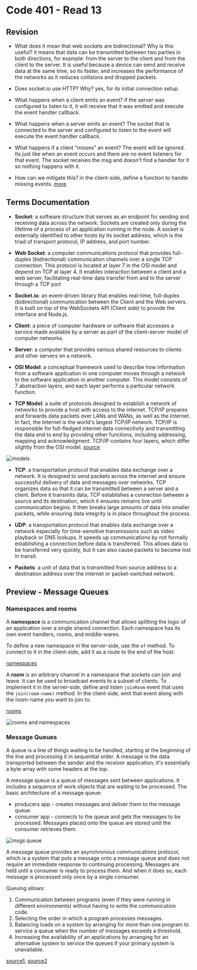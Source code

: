 # Code 401 - Read 13

## Revision

* What does it mean that web sockets are bidirectional? Why is this useful? it means that data can be transmitted between two parties in both directions, for example: from the server to the client and from the client to the server. It is useful because a device can send and receive data at the same time, so its faster, and increases the performance of the networks as it reduces collisions and dropped packets.

* Does socket.io use HTTP? Why? yes, for its initial connection setup.

* What happens when a client emits an event? if the server was configured to listen to it, it will receive that it was emitted and execute the event handler callback.

* What happens when a server emits an event? The socket that is connected to the server and configured to listen to the event will execute the event handler callback.

* What happens if a client “misses” an event? The event will be ignored. Its just like when an event occurs and there are no event listeners for that event. The socket receives the msg and doesn't find a handler for it so nothing happens with it.

* How can we mitigate this? in the client-side, define a function to handle missing events. [more](https://stackoverflow.com/questions/32816290/what-happens-with-unhandled-socket-io-events)

## Terms Documentation

* **Socket**: a software structure that serves as an endpoint for sending and receiving data across the network. Sockets are created only during the lifetime of a process of an application running in the node. A socket is externally identified to other hosts by its socket address, which is the triad of transport protocol, IP address, and port number.

* **Web Socket**: a computer communications protocol that provides full-duplex (bidirectional) communication channels over a single TCP connection. This protocol is located at layer 7 in the OSI model and depend on TCP at layer 4. It enables interaction between a client and a web server, facilitating real-time data transfer from and to the server through a TCP port

* **Socket.io**: an event-driven library that enables real-time, full-duplex (bidirectional) communication between the Client and the Web servers. It is built on top of the WebSockets API (Client side) to provide the interface and Node.js.

* **Client**: a piece of computer hardware or software that accesses a service made available by a server as part of the client–server model of computer networks.

* **Server**: a computer that provides various shared resources to clients and other servers on a network.

* **OSI Model**: a conceptual framework used to describe how information from a software application in one computer moves through a network to the software application in another computer. This model consists of 7 abstraction layers, and each layer performs a particular network function.

* **TCP Model**: a suite of protocols designed to establish a network of networks to provide a host with access to the internet. TCP/IP prepares and forwards data packets over LANs and WANs, as well as the Internet. In fact, the Internet is the world's largest TCP/IP network. TCP/IP is responsible for full-fledged internet data connectivity and transmitting the data end to end by providing other functions, including addressing, mapping and acknowledgment. TCP/IP contains four layers, which differ slightly from the OSI model. [source](https://www.techopedia.com/definition/2460/transmission-control-protocolinternet-protocol-tcpip)

![models](https://www.techopedia.com/images/uploads/2335a085-5678-472d-8bf6-509f073cce6c.png)

* **TCP**: a transportation protocol that enables data exchange over a network. It is designed to send packets across the internet and ensure successful delivery of data and messages over networks. TCP organizes data so that it can be transmitted between a server and a client. Before it transmits data, TCP establishes a connection between a source and its destination, which it ensures remains live until communication begins. It then breaks large amounts of data into smaller packets, while ensuring data integrity is in place throughout the process.

* **UDP**: a transportation protocol that enables data exchange over a network especially for time-sensitive transmissions such as video playback or DNS lookups. It speeds up communications by not formally establishing a connection before data is transferred. This allows data to be transferred very quickly, but it can also cause packets to become lost in transit.

* **Packets**: a unit of data that is transmitted from source address to a destination address over the internet or packet-switched network.

## Preview - Message Queues

### Namespaces and rooms

A **namespace** is a communication channel that allows splitting the logic of an application over a single shared connection. Each namespace has its own event handlers, rooms, and middle-wares.

To define a new namespace in the server-side, use the `of` method. To connect to it in the client-side, add it as a route to the end of the host.

[namespaces](https://socket.io/docs/v3/namespaces/)

A **room** is an arbitrary channel in a namespace that sockets can join and leave. It can be used to broadcast events to a subset of clients. To implement it in the server-side, define and listen `joinRoom` event that uses the `join(room-name)` method. In the client-side, emit that event along with the room-name you want to join to.

[rooms](https://socket.io/docs/v3/rooms/)

![rooms and namespaces](https://miro.medium.com/max/990/0*aWpdwmjqgtVCMZa6.png)

### Message Queues

A queue is a line of things waiting to be handled, starting at the beginning of the line and processing it in sequential order. A message is the data transported between the sender and the receiver application; it's essentially a byte array with some headers at the top.

A message queue is a queue of messages sent between applications. It includes a sequence of work objects that are waiting to be processed. The basic architecture of a message queue:

* producers app - creates messages and deliver them to the message queue.
* consumer app - connects to the queue and gets the messages to be processed. Messages placed onto the queue are stored until the consumer retrieves them.

![msgs queue](https://pbs.twimg.com/media/DE9ng7HXUAEg0oT.jpg)

A message queue provides an asynchronous communications protocol, which is a system that puts a message onto a message queue and does not require an immediate response to continuing processing. Messages are held until a consumer is ready to process them. And when it does so, each message is processed only once by a single consumer.

Queuing allows:

1. Communication between programs (even if they were running in different environments) without having to write the communication code.
2. Selecting the order in which a program processes messages.
3. Balancing loads on a system by arranging for more than one program to service a queue when the number of messages exceeds a threshold.
4. Increasing the availability of an applications by arranging for an alternative system to service the queues if your primary system is unavailable.

[source1](https://www.cloudamqp.com/blog/what-is-message-queuing.html), [source2](https://www.ibm.com/docs/en/ibm-mq/8.0?topic=overview-introduction-message-queuing)
